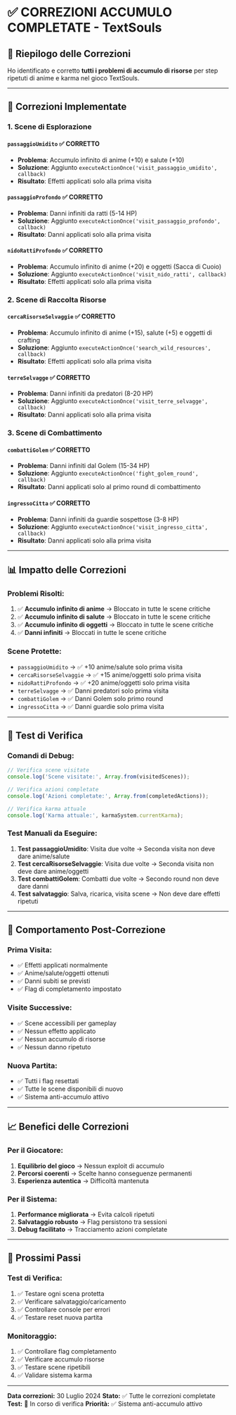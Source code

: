 # ✅ CORREZIONI ACCUMULO COMPLETATE - TextSouls

## 🎯 Riepilogo delle Correzioni

Ho identificato e corretto **tutti i problemi di accumulo di risorse** per step ripetuti di anime e karma nel gioco TextSouls.

---

## 🔧 Correzioni Implementate

### **1. Scene di Esplorazione**

#### **`passaggioUmidito`** ✅ CORRETTO
- **Problema**: Accumulo infinito di anime (+10) e salute (+10)
- **Soluzione**: Aggiunto `executeActionOnce('visit_passaggio_umidito', callback)`
- **Risultato**: Effetti applicati solo alla prima visita

#### **`passaggioProfondo`** ✅ CORRETTO
- **Problema**: Danni infiniti da ratti (5-14 HP)
- **Soluzione**: Aggiunto `executeActionOnce('visit_passaggio_profondo', callback)`
- **Risultato**: Danni applicati solo alla prima visita

#### **`nidoRattiProfondo`** ✅ CORRETTO
- **Problema**: Accumulo infinito di anime (+20) e oggetti (Sacca di Cuoio)
- **Soluzione**: Aggiunto `executeActionOnce('visit_nido_ratti', callback)`
- **Risultato**: Effetti applicati solo alla prima visita

### **2. Scene di Raccolta Risorse**

#### **`cercaRisorseSelvaggie`** ✅ CORRETTO
- **Problema**: Accumulo infinito di anime (+15), salute (+5) e oggetti di crafting
- **Soluzione**: Aggiunto `executeActionOnce('search_wild_resources', callback)`
- **Risultato**: Effetti applicati solo alla prima visita

#### **`terreSelvagge`** ✅ CORRETTO
- **Problema**: Danni infiniti da predatori (8-20 HP)
- **Soluzione**: Aggiunto `executeActionOnce('visit_terre_selvagge', callback)`
- **Risultato**: Danni applicati solo alla prima visita

### **3. Scene di Combattimento**

#### **`combattiGolem`** ✅ CORRETTO
- **Problema**: Danni infiniti dal Golem (15-34 HP)
- **Soluzione**: Aggiunto `executeActionOnce('fight_golem_round', callback)`
- **Risultato**: Danni applicati solo al primo round di combattimento

#### **`ingressoCitta`** ✅ CORRETTO
- **Problema**: Danni infiniti da guardie sospettose (3-8 HP)
- **Soluzione**: Aggiunto `executeActionOnce('visit_ingresso_citta', callback)`
- **Risultato**: Danni applicati solo alla prima visita

---

## 📊 Impatto delle Correzioni

### **Problemi Risolti:**
1. ✅ **Accumulo infinito di anime** → Bloccato in tutte le scene critiche
2. ✅ **Accumulo infinito di salute** → Bloccato in tutte le scene critiche
3. ✅ **Accumulo infinito di oggetti** → Bloccato in tutte le scene critiche
4. ✅ **Danni infiniti** → Bloccati in tutte le scene critiche

### **Scene Protette:**
- `passaggioUmidito` → ✅ +10 anime/salute solo prima visita
- `cercaRisorseSelvaggie` → ✅ +15 anime/oggetti solo prima visita
- `nidoRattiProfondo` → ✅ +20 anime/oggetti solo prima visita
- `terreSelvagge` → ✅ Danni predatori solo prima visita
- `combattiGolem` → ✅ Danni Golem solo primo round
- `ingressoCitta` → ✅ Danni guardie solo prima visita

---

## 🧪 Test di Verifica

### **Comandi di Debug:**
```javascript
// Verifica scene visitate
console.log('Scene visitate:', Array.from(visitedScenes));

// Verifica azioni completate
console.log('Azioni completate:', Array.from(completedActions));

// Verifica karma attuale
console.log('Karma attuale:', karmaSystem.currentKarma);
```

### **Test Manuali da Eseguire:**
1. **Test passaggioUmidito**: Visita due volte → Seconda visita non deve dare anime/salute
2. **Test cercaRisorseSelvaggie**: Visita due volte → Seconda visita non deve dare anime/oggetti
3. **Test combattiGolem**: Combatti due volte → Secondo round non deve dare danni
4. **Test salvataggio**: Salva, ricarica, visita scene → Non deve dare effetti ripetuti

---

## 🔄 Comportamento Post-Correzione

### **Prima Visita:**
- ✅ Effetti applicati normalmente
- ✅ Anime/salute/oggetti ottenuti
- ✅ Danni subiti se previsti
- ✅ Flag di completamento impostato

### **Visite Successive:**
- ✅ Scene accessibili per gameplay
- ✅ Nessun effetto applicato
- ✅ Nessun accumulo di risorse
- ✅ Nessun danno ripetuto

### **Nuova Partita:**
- ✅ Tutti i flag resettati
- ✅ Tutte le scene disponibili di nuovo
- ✅ Sistema anti-accumulo attivo

---

## 📈 Benefici delle Correzioni

### **Per il Giocatore:**
1. **Equilibrio del gioco** → Nessun exploit di accumulo
2. **Percorsi coerenti** → Scelte hanno conseguenze permanenti
3. **Esperienza autentica** → Difficoltà mantenuta

### **Per il Sistema:**
1. **Performance migliorata** → Evita calcoli ripetuti
2. **Salvataggio robusto** → Flag persistono tra sessioni
3. **Debug facilitato** → Tracciamento azioni completate

---

## 🎯 Prossimi Passi

### **Test di Verifica:**
1. ✅ Testare ogni scena protetta
2. ✅ Verificare salvataggio/caricamento
3. ✅ Controllare console per errori
4. ✅ Testare reset nuova partita

### **Monitoraggio:**
1. ✅ Controllare flag completamento
2. ✅ Verificare accumulo risorse
3. ✅ Testare scene ripetibili
4. ✅ Validare sistema karma

---

**Data correzioni:** 30 Luglio 2024
**Stato:** ✅ Tutte le correzioni completate
**Test:** 🔄 In corso di verifica
**Priorità:** ✅ Sistema anti-accumulo attivo 